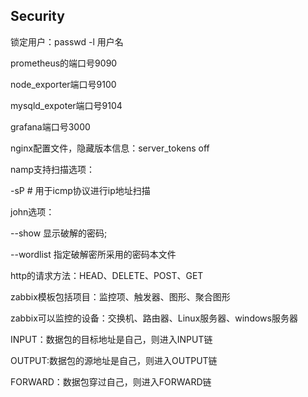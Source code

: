 ## Security

锁定用户：passwd -l 用户名



prometheus的端口号9090

node_exporter端口号9100

mysqld_expoter端口号9104

grafana端口号3000



nginx配置文件，隐藏版本信息：server_tokens off



namp支持扫描选项：

-sP # 用于icmp协议进行ip地址扫描



john选项：

--show 显示破解的密码;

--wordlist 指定破解密所采用的密码本文件



http的请求方法：HEAD、DELETE、POST、GET



zabbix模板包括项目：监控项、触发器、图形、聚合图形

zabbix可以监控的设备：交换机、路由器、Linux服务器、windows服务器



INPUT：数据包的目标地址是自己，则进入INPUT链

OUTPUT:数据包的源地址是自己，则进入OUTPUT链

FORWARD：数据包穿过自己，则进入FORWARD链